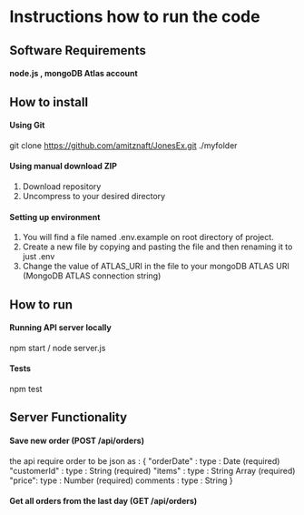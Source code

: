 

# Instructions how to run the code
## Software Requirements
#### node.js , mongoDB Atlas account
## How to install
#### Using Git
git clone https://github.com/amitznaft/JonesEx.git ./myfolder
#### Using manual download ZIP
1. Download repository
2. Uncompress to your desired directory
#### Setting up environment
1. You will find a file named .env.example on root directory of project.
2. Create a new file by copying and pasting the file and then renaming it to just .env
3. Change the value of ATLAS_URI in the file to your mongoDB ATLAS URI (MongoDB ATLAS connection string)

## How to run
#### Running API server locally
npm start / node server.js
#### Tests
npm test

## Server Functionality
#### Save new order (POST /api/orders)
the api require order to be json as :
{
	"orderDate" : type : Date (required)
	"customerId" : type : String (required)
	"items" : type : String Array (required)
	"price": type : Number (required)
   comments : type : String
}
#### Get all orders from the last day (GET /api/orders)

   
